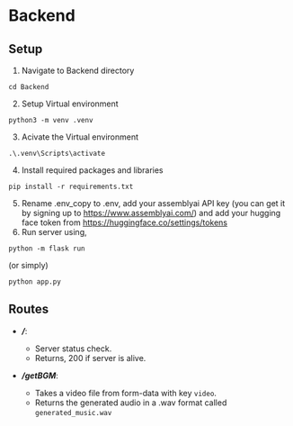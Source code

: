 # Backend

## Setup

1. Navigate to Backend directory
```
cd Backend
```
2. Setup Virtual environment
```
python3 -m venv .venv
```
3. Acivate the Virtual environment
```
.\.venv\Scripts\activate
```
4. Install required packages and libraries
```
pip install -r requirements.txt
```
5. Rename .env_copy to .env, add your assemblyai API key (you can get it by signing up to https://www.assemblyai.com/) and add your hugging face token from https://huggingface.co/settings/tokens
6. Run server using,
```
python -m flask run
```
(or simply)
```
python app.py
```

## Routes

- ***/***: 
    - Server status check.
    - Returns, 200 if server is alive.

- ***/getBGM***:
    - Takes a video file from form-data with key `video`.
    - Returns the generated audio in a .wav format called `generated_music.wav`